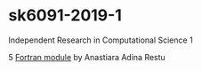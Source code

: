 # sk6091-2019-1
Independent Research in Computational Science 1

5 [Fortran module](https://github.com/dudung/sk6091-2019-1/tree/master/20918005) by Anastiara Adina Restu 
